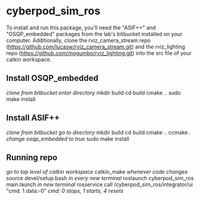 # cyberpod_sim_ros

To install and run this package, you'll need the "ASIF++" and "OSQP_embedded" packages from the lab's bitbucket installed on your computer. Additionally, clone the rviz_camera_stream repo (https://github.com/lucasw/rviz_camera_stream.git) and the rviz_lighting repo (https://github.com/mogumbo/rviz_lighting.git) into the src file of your catkin workspace.

## Install OSQP_embedded 
*clone from bitbucket*
*enter directory*
mkdir build 
cd build
cmake ..
sudo make install

## Install ASIF++ 
*clone from bitbucket* 
*go to directory*
mkdir build
cd build
cmake ..
ccmake . 
*change osqp_embedded to true*
sudo make install

## Running repo
*go to top level of catkin workspace*
catkin_make *whenever code changes*
source devel/setup.bash *in every new terminal*
roslaunch cyberpod_sim_ros main.launch 
*in new terminal*
rosservice call /cyberpod_sim_ros/integrator/ui "cmd: 1 
data:-0" *cmd: 0 stops, 1 starts, 4 resets*
